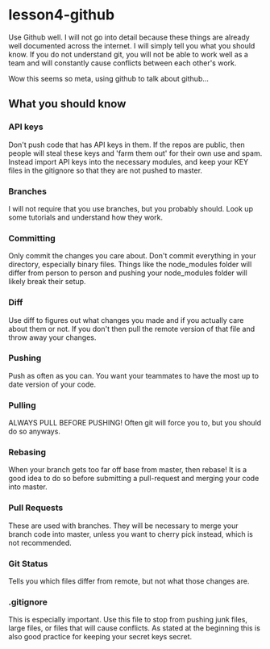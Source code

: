 # lesson4-github
Use Github well. I will not go into detail because these things are already well documented across the internet. I will simply tell you what you should know. If you do not understand git, you will not be able to work well as a team and will constantly cause conflicts between each other's work.

Wow this seems so meta, using github to talk about github...

## What you should know
### API keys
Don't push code that has API keys in them. If the repos are public, then people will steal these keys and 'farm them out' for their own use and spam. Instead import API keys into the necessary modules, and keep your KEY files in the gitignore so that they are not pushed to master.
### Branches
I will not require that you use branches, but you probably should. Look up some tutorials and understand how they work.
### Committing
Only commit the changes you care about. Don't commit everything in your directory, especially binary files. Things like the node_modules folder will differ from person to person and pushing your node_modules folder will likely break their setup.
### Diff
Use diff to figures out what changes you made and if you actually care about them or not. If you don't then pull the remote version of that file and throw away your changes.
### Pushing
Push as often as you can. You want your teammates to have the most up to date version of your code.
### Pulling
ALWAYS PULL BEFORE PUSHING! Often git will force you to, but you should do so anyways.
### Rebasing
When your branch gets too far off base from master, then rebase! It is a good idea to do so before submitting a pull-request and merging your code into master.
### Pull Requests
These are used with branches. They will be necessary to merge your branch code into master, unless you want to cherry pick instead, which is not recommended.
### Git Status
Tells you which files differ from remote, but not what those changes are.
### .gitignore
This is especially important. Use this file to stop from pushing junk files, large files, or files that will cause conflicts. As stated at the beginning this is also good practice for keeping your secret keys secret.
